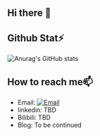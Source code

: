 ## Hi there 👋

## Github Stat⚡
![Anurag's GitHub stats](https://github-readme-stats.vercel.app/api?username=WuXixiong&theme=dark&show_icons=true)

## How to reach me📫
- Email: [![Email](https://img.shields.io/badge/Gmail-D14836?style=flat-square&logo=gmail&logoColor=white)](mailto:wuxixiong2020@gmail.com)
- linkedin: TBD
- Bilibili: TBD
- Blog: To be continued

<!--
**WuXixiong/WuXixiong** is a ✨ _special_ ✨ repository because its `README.md` (this file) appears on your GitHub profile.

Here are some ideas to get you started:

- 🔭 I’m currently working on ...
- 🌱 I’m currently learning ...
- 👯 I’m looking to collaborate on ...
- 🤔 I’m looking for help with ...
- 💬 Ask me about ...
- 📫 How to reach me: ...
- 😄 Pronouns: ...
- ⚡ Fun fact: ...
-->
